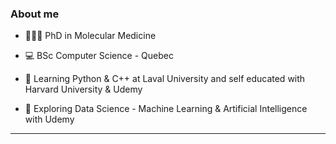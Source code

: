 ### About me

* 👩🏽‍🏫 PhD in Molecular Medicine 

* 💻 BSc Computer Science - Quebec

* 🐍 Learning Python & C++ at Laval University and self educated with Harvard University & Udemy 

* 🧮 Exploring Data Science - Machine Learning & Artificial Intelligence with Udemy


-------------------
